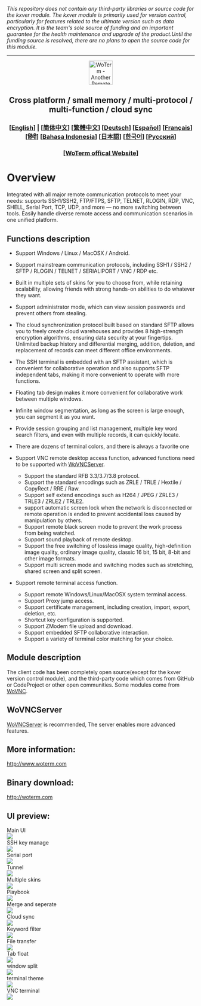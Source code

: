 *This repository does not contain any third-party libraries or source code for the kxver module.  The kxver module is primarily used for version control, particularly for features related to the ultimate version such as data encryption.  It is the team's sole source of funding and an important guarantee for the health maintenance and upgrade of the product.Until the funding source is resolved, there are no plans to open the source code for this module.*
***
<p align="center">
  <img src="doc/woterm.png" width="64" alt="WoTerm - Another Remote Access Assistant">
  <h2 style="text-align: center;">Cross platform / small memory / multi-protocol / multi-function / cloud sync</h2>
<h3 style="text-align: center;">
  [<a href="README.md">English</a>] | 
  [<a href="doc/README-zh_CN.md">简体中文</a>]
  [<a href="doc/README-zh_TW.md">繁體中文</a>]
  [<a href="doc/README-de.md">Deutsch</a>]
  [<a href="doc/README-es.md">Español</a>]
  [<a href="doc/README-fr.md">Français</a>]
  [<a href="doc/README-hi.md">हिंदी</a>]
  [<a href="doc/README-id.md">Bahasa Indonesia</a>]
  [<a href="doc/README-ja.md">日本語</a>]
  [<a href="doc/README-ko.md">한국어</a>]
  [<a href="doc/README-ru.md">Русский</a>]
</h3>
  <h3 style="text-align: center;">[<a href="https://woterm.com">WoTerm offical Website</a>]</a></h3>
</p>

# Overview
Integrated with all major remote communication protocols to meet your needs: supports SSH1/SSH2, FTP/FTPS, SFTP, TELNET, RLOGIN, RDP, VNC, SHELL, Serial Port, TCP, UDP, and more — no more switching between tools. Easily handle diverse remote access and communication scenarios in one unified platform.

## Functions description
- Support Windows / Linux / MacOSX / Android.
- Support mainstream communication protocols, including SSH1 / SSH2 / SFTP / RLOGIN / TELNET / SERIALlPORT / VNC / RDP etc.
- Built in multiple sets of skins for you to choose from, while retaining scalability, allowing friends with strong hands-on abilities to do whatever they want.
- Support administrator mode, which can view session passwords and prevent others from stealing.
- The cloud synchronization protocol built based on standard SFTP allows you to freely create cloud warehouses and provides 8 high-strength encryption algorithms, ensuring data security at your fingertips.
Unlimited backup history and differential merging, addition, deletion, and replacement of records can meet different office environments.
- The SSH terminal is embedded with an SFTP assistant, which is convenient for collaborative operation and also supports SFTP independent tabs, making it more convenient to operate with more functions.
- Floating tab design makes it more convenient for collaborative work between multiple windows.
- Infinite window segmentation, as long as the screen is large enough, you can segment it as you want.
- Provide session grouping and list management, multiple key word search filters, and even with multiple records, it can quickly locate.
- There are dozens of terminal colors, and there is always a favorite one
  
- Support VNC remote desktop access function, advanced functions need to be supported with [WoVNCServer](http://wovnc.com).
  - Support the standard RFB 3.3/3.7/3.8 protocol.
  - Support the standard encodings such as ZRLE / TRLE / Hextile / CopyRect / RRE / Raw.
  - Support self extend encodings such as H264 / JPEG / ZRLE3 / TRLE3 / ZRLE2 / TRLE2.
  - support automatic screen lock when the network is disconnected or remote operation is ended to prevent accidental loss caused by manipulation by others.
  - Support remote black screen mode to prevent the work process from being watched.
  - Support sound playback of remote desktop.
  - Support the free switching of lossless image quality, high-definition image quality, ordinary image quality, classic 16 bit, 15 bit, 8-bit and other image formats.
  - Support multi screen mode and switching modes such as stretching, shared screen and split screen.
- Support remote terminal access function.
  - Support remote Windows/Linux/MacOSX system terminal access.
  - Support Proxy jump access.
  - Support certificate management, including creation, import, export, deletion, etc.
  - Shortcut key configuration is supported.
  - Support ZModem file upload and download.
  - Support embedded SFTP collaborative interaction.
  - Support a variety of terminal color matching for your choice.


## Module description
The client code has been completely open source(except for the kxver version control module), and the third-party code which comes from GitHub or CodeProject or other open communities. Some modules come from [WoVNC](http://wovnc.com).

## WoVNCServer
[WoVNCServer](http://www.wovnc.com) is recommended, The server enables more advanced features.

## More information:
<a href="http://www.woterm.com">http://www.woterm.com</a>

## Binary download:
<a href="http://woterm.com">http://woterm.com</a>

## UI preview:
<div>Main UI<br><img src="doc/main.gif"/></div>
<div>SSH key manage<br><img src="doc/keymgr2.gif"></div>
<div>Serial port<br><img src="doc/serialport.gif"></div>
<div>Tunnel<br><img src="doc/tunnel.png"></div>
<div>Multiple skins<br><img src="doc/skins.png"></div>
<div>Playbook<br><img src="doc/playbook.gif"></div>
<div>Merge and seperate<br><img src="doc/merge.gif"></div>
<div>Cloud sync<br><img src="doc/sync.gif"></div>
<div>Keyword filter<br><img src="doc/filter.gif"/></div>
<div>File transfer<br><img src="doc/sftp.gif"/></div>
<div>Tab float<br><img src="doc/float.gif"/></div>
<div>window split<br><img src="doc/split.gif"/></div>
<div>terminal theme<br><img src="doc/patten.gif"/></div>
<div>VNC terminal<br><img src="doc/vnc.gif"/></div>